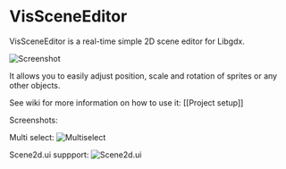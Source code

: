 VisSceneEditor
==============

VisSceneEditor is a real-time simple 2D scene editor for Libgdx.

![Screenshot](http://dl.kotcrab.pl/github/vis/vissceneeditor.png)

It allows you to easily adjust position, scale and rotation of sprites or any other objects.

See wiki for more information on how to use it: [[Project setup]]

Screenshots:

Multi select:
![Multiselect](http://dl.kotcrab.pl/github/vis/vis_multiselect.png)

Scene2d.ui suppport:
![Scene2d.ui](http://dl.kotcrab.pl/github/vis/vis_scene2dui.png)
